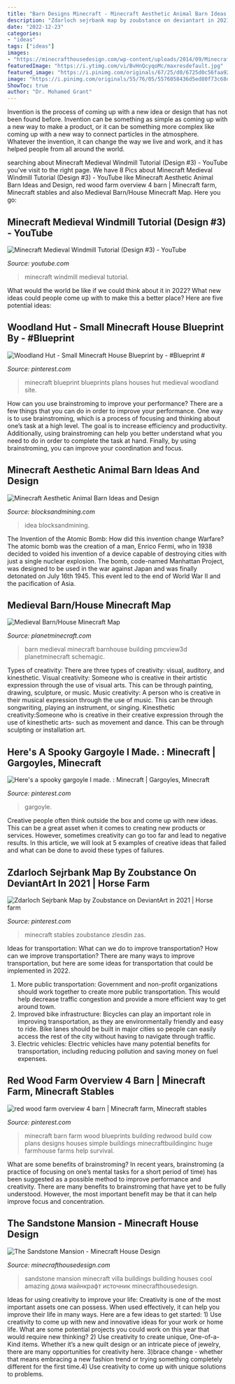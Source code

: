 ```yaml
---
title: "Barn Designs Minecraft - Minecraft Aesthetic Animal Barn Ideas And Design"
description: "Zdarloch sejrbank map by zoubstance on deviantart in 2021"
date: "2022-12-23"
categories:
- "ideas"
tags: ["ideas"]
images:
- "https://minecrafthousedesign.com/wp-content/uploads/2014/09/Minecraft-mansion-sandstone-building-ideas-unfinished-3.jpg"
featuredImage: "https://i.ytimg.com/vi/BvHnQcyqoMc/maxresdefault.jpg"
featured_image: "https://i.pinimg.com/originals/67/25/d0/6725d0c56faa92d023c6e20422139a24.jpg"
image: "https://i.pinimg.com/originals/55/76/05/5576058436d5ed80f73c68df14aaf109.jpg"
ShowToc: true
author: "Dr. Mohamed Grant"
---
```



Invention is the process of coming up with a new idea or design that has not been found before. Invention can be something as simple as coming up with a new way to make a product, or it can be something more complex like coming up with a new way to connect particles in the atmosphere. Whatever the invention, it can change the way we live and work, and it has helped people from all around the world.

	

		
searching about Minecraft Medieval Windmill Tutorial (Design #3) - YouTube you've visit to the right page. We have 8 Pics about Minecraft Medieval Windmill Tutorial (Design #3) - YouTube like Minecraft Aesthetic Animal Barn Ideas and Design, red wood farm overview 4 barn | Minecraft farm, Minecraft stables and also Medieval Barn/House Minecraft Map. Here you go:
		
    
## Minecraft Medieval Windmill Tutorial (Design #3) - YouTube

<img loading=lazy src="https://i.ytimg.com/vi/BvHnQcyqoMc/maxresdefault.jpg" onerror="this.onerror=null;this.src='https://tse1.mm.bing.net/th?id=OIP.ay7E_XWQv9s7CV2ooVLE2wHaEK&amp;pid=15.1';" alt="Minecraft Medieval Windmill Tutorial (Design #3) - YouTube">

_Source: youtube.com_

>minecraft windmill medieval tutorial. 

	

What would the world be like if we could think about it in 2022? What new ideas could people come up with to make this a better place? Here are five potential ideas:

    
## Woodland Hut - Small Minecraft House Blueprint By - #Blueprint #

<img loading=lazy src="https://i.pinimg.com/736x/52/89/4f/52894f8a0b68be57935104c6d0e622be.jpg" onerror="this.onerror=null;this.src='https://tse3.mm.bing.net/th?id=OIP.r9brsW8KSbwoom_KvA7LAwHaHN&amp;pid=15.1';" alt="Woodland Hut - Small Minecraft House Blueprint by - #Blueprint #">

_Source: pinterest.com_

>minecraft blueprint blueprints plans houses hut medieval woodland site. 

	

How can you use brainstroming to improve your performance?
There are a few things that you can do in order to improve your performance. One way is to use brainstroming, which is a process of focusing and thinking about one’s task at a high level. The goal is to increase efficiency and productivity. Additionally, using brainstroming can help you better understand what you need to do in order to complete the task at hand. Finally, by using brainstroming, you can improve your coordination and focus.

    
## Minecraft Aesthetic Animal Barn Ideas And Design

<img loading=lazy src="https://blocksandmining.com/wp-content/uploads/2021/02/Aesthetic_Animal_Barn.jpg" onerror="this.onerror=null;this.src='https://tse3.mm.bing.net/th?id=OIP.vEa3kV1mY_gCHiQ2-lzAXwHaDg&amp;pid=15.1';" alt="Minecraft Aesthetic Animal Barn Ideas and Design">

_Source: blocksandmining.com_

>idea blocksandmining. 

	

The Invention of the Atomic Bomb: How did this invention change Warfare?
The atomic bomb was the creation of a man, Enrico Fermi, who in 1938 decided to voided his invention of a device capable of destroying cities with just a single nuclear explosion. The bomb, code-named Manhattan Project, was designed to be used in the war against Japan and was finally detonated on July 16th 1945. This event led to the end of World War II and the pacification of Asia.

    
## Medieval Barn/House Minecraft Map

<img loading=lazy src="https://static.planetminecraft.com/files/resource_media/screenshot/1221/2012-05-07_202628_2382104.jpg" onerror="this.onerror=null;this.src='https://tse1.mm.bing.net/th?id=OIP.6eW6_mMBt1FuUovlIITb9wHaEW&amp;pid=15.1';" alt="Medieval Barn/House Minecraft Map">

_Source: planetminecraft.com_

>barn medieval minecraft barnhouse building pmcview3d planetminecraft schemagic. 

	

Types of creativity: There are three types of creativity: visual, auditory, and kinesthetic.
Visual creativity: Someone who is creative in their artistic expression through the use of visual arts. This can be through painting, drawing, sculpture, or music. Music creativity: A person who is creative in their musical expression through the use of music. This can be through songwriting, playing an instrument, or singing. Kinesthetic creativity:Someone who is creative in their creative expression through the use of kinesthetic arts- such as movement and dance. This can be through sculpting or installation art.

    
## Here&#039;s A Spooky Gargoyle I Made. : Minecraft | Gargoyles, Minecraft

<img loading=lazy src="https://i.pinimg.com/736x/fa/bc/d8/fabcd80e0ba23c31a81782631afac0e4.jpg" onerror="this.onerror=null;this.src='https://tse1.mm.bing.net/th?id=OIP.A3-FymCARHfCPrk02jAMBgHaEG&amp;pid=15.1';" alt="Here&#039;s a spooky gargoyle I made. : Minecraft | Gargoyles, Minecraft">

_Source: pinterest.com_

>gargoyle. 

	

Creative people often think outside the box and come up with new ideas. This can be a great asset when it comes to creating new products or services. However, sometimes creativity can go too far and lead to negative results. In this article, we will look at 5 examples of creative ideas that failed and what can be done to avoid these types of failures.

    
## Zdarloch Sejrbank Map By Zoubstance On DeviantArt In 2021 | Horse Farm

<img loading=lazy src="https://i.pinimg.com/originals/55/76/05/5576058436d5ed80f73c68df14aaf109.jpg" onerror="this.onerror=null;this.src='https://tse3.mm.bing.net/th?id=OIP.KeY7YbsnNPv9DLCML5bPSwHaGH&amp;pid=15.1';" alt="Zdarloch Sejrbank Map by Zoubstance on DeviantArt in 2021 | Horse farm">

_Source: pinterest.com_

>minecraft stables zoubstance zlesdin zas. 

	

Ideas for transportation: What can we do to improve transportation?
How can we improve transportation? 
There are many ways to improve transportation, but here are some ideas for transportation that could be implemented in 2022.

1. More public transportation: Government and non-profit organizations should work together to create more public transportation. This would help decrease traffic congestion and provide a more efficient way to get around town.
2. Improved bike infrastructure: Bicycles can play an important role in improving transportation, as they are environmentally friendly and easy to ride. Bike lanes should be built in major cities so people can easily access the rest of the city without having to navigate through traffic. 
3. Electric vehicles: Electric vehicles have many potential benefits for transportation, including reducing pollution and saving money on fuel expenses.

    
## Red Wood Farm Overview 4 Barn | Minecraft Farm, Minecraft Stables

<img loading=lazy src="https://i.pinimg.com/originals/67/25/d0/6725d0c56faa92d023c6e20422139a24.jpg" onerror="this.onerror=null;this.src='https://tse2.mm.bing.net/th?id=OIP.UKXnYCRIMQtapZ2Khhsj1wHaD6&amp;pid=15.1';" alt="red wood farm overview 4 barn | Minecraft farm, Minecraft stables">

_Source: pinterest.com_

>minecraft barn farm wood blueprints building redwood build cow plans designs houses simple buildings minecraftbuildinginc huge farmhouse farms help survival. 

	

What are some benefits of brainstroming?
In recent years, brainstroming (a practice of focusing on one’s mental tasks for a short period of time) has been suggested as a possible method to improve performance and creativity. There are many benefits to brainstroming that have yet to be fully understood. However, the most important benefit may be that it can help improve focus and concentration.

    
## The Sandstone Mansion - Minecraft House Design

<img loading=lazy src="https://minecrafthousedesign.com/wp-content/uploads/2014/09/Minecraft-mansion-sandstone-building-ideas-unfinished-3.jpg" onerror="this.onerror=null;this.src='https://tse1.mm.bing.net/th?id=OIP.LZ9pC_P2WPPsAb20yaod6wHaFk&amp;pid=15.1';" alt="The Sandstone Mansion - Minecraft House Design">

_Source: minecrafthousedesign.com_

>sandstone mansion minecraft villa buildings building houses cool amazing дома майнкрафт источник minecrafthousedesign. 

	

Ideas for using creativity to improve your life:
Creativity is one of the most important assets one can possess. When used effectively, it can help you improve their life in many ways. Here are a few ideas to get started: 1) Use creativity to come up with new and innovative ideas for your work or home life. What are some potential projects you could work on this year that would require new thinking? 2) Use creativity to create unique, One-of-a-Kind items. Whether it’s a new quilt design or an intricate piece of jewelry, there are many opportunities for creativity here. 3)brace change - whether that means embracing a new fashion trend or trying something completely different for the first time.4) Use creativity to come up with unique solutions to problems.

